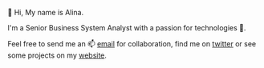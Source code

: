 👋 Hi, My name is Alina.

I'm a Senior Business System Analyst with a passion for technologies 🔭.

Feel free to send me an 📫 [email](mailto:polozhai.alina@hotmail.com) for collaboration, find me on [twitter](https://twitter.com/a_polo505) or see some projects on my [website](https://a-polo505.github.io/alinapolozhai/).


<!--
**a-polo505** is a ✨ _special_ ✨ repository because its `README.md` (this file) appears on your GitHub profile.
Here are some ideas to get you started:
- 🔭 I’m currently working on ...
- 🌱 I’m currently learning ...
- 👯 I’m looking to collaborate on ...
- 🤔 I’m looking for help with ...
- 💬 Ask me about ...
- 📫 How to reach me: ...
- 😄 Pronouns: ...
- ⚡ Fun fact: ...
-->
